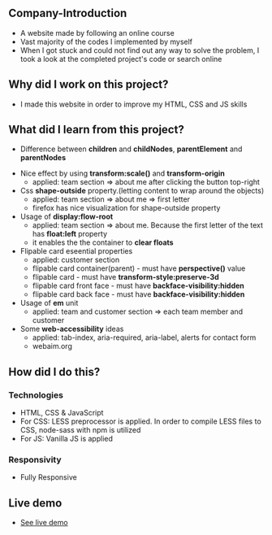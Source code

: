 ## Company-Introduction
- A website made by following an online course
- Vast majority of the codes I implemented by myself
- When I got stuck and could not find out any way to solve the problem, I took a look at the completed project's code or search online

## Why did I work on this project?
- I made this website in order to improve my HTML, CSS and JS skills

## What did I learn from this project?
* Difference between **children** and **childNodes**, **parentElement** and **parentNodes**
- Nice effect by using **transform:scale()** and **transform-origin**
  - applied: team section => about me after clicking the button top-right
- Css **shape-outside** property.(letting content to wrap around the objects)
  - applied: team section => about me => first letter
  - firefox has nice visualization for shape-outside property
- Usage of **display:flow-root**
  - applied: team section => about me. Because the first letter of the text has **float:left** property
  - it enables the the container to **clear floats**
- Flipable card eseential properties
  - applied: customer section
  - flipable card container(parent) - must have  **perspective()** value
  - flipable card - must have **transform-style:preserve-3d**
  - flipable card front face - must have **backface-visibility:hidden**
  - flipable card back face - must have **backface-visibility:hidden**
- Usage of **em** unit
  - applied: team and customer section => each team member and customer
- Some **web-accessibility** ideas
  - applied: tab-index, aria-required, aria-label, alerts for contact form
  - webaim.org

## How did I do this?
### Technologies
- HTML, CSS & JavaScript
- For CSS: LESS preprocessor is applied. In order to compile LESS files to CSS, node-sass with npm is utilized
- For JS: Vanilla JS is applied

### Responsivity
- Fully Responsive


## Live demo
- [See live demo](https://company-introduction.vercel.app)

